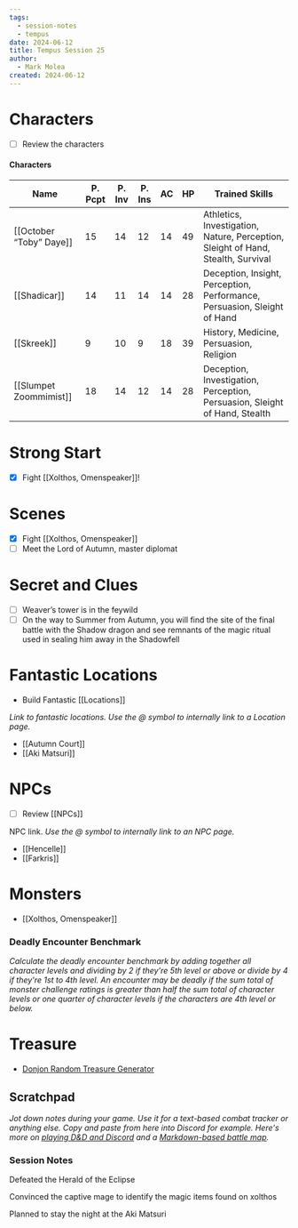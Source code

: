 ```yaml
---
tags:
  - session-notes
  - tempus
date: 2024-06-12
title: Tempus Session 25
author:
  - Mark Molea
created: 2024-06-12
---
```









# Characters

- [ ] Review the characters

#### Characters

|Name|P. Pcpt|P. Inv|P. Ins|AC|HP|Trained Skills|
|---|---|---|---|---|---|---|
|[[October “Toby” Daye]]|15|14|12|14|49|Athletics, Investigation, Nature, Perception, Sleight of Hand, Stealth, Survival|
|[[Shadicar]]|14|11|14|14|28|Deception, Insight, Perception, Performance, Persuasion, Sleight of Hand|
|[[Skreek]]|9|10|9|18|39|History, Medicine, Persuasion, Religion|
|[[Slumpet Zoommimist]]|18|14|12|14|28|Deception, Investigation, Perception, Persuasion, Sleight of Hand, Stealth|

  
  

# Strong Start

- [x] Fight [[Xolthos, Omenspeaker]]!

# Scenes

- [x] Fight [[Xolthos, Omenspeaker]]
- [ ] Meet the Lord of Autumn, master diplomat

# Secret and Clues

- [ ] Weaver’s tower is in the feywild
- [ ] On the way to Summer from Autumn, you will find the site of the final battle with the Shadow dragon and see remnants of the magic ritual used in sealing him away in the Shadowfell

# Fantastic Locations

- Build Fantastic [[Locations]]

_Link to fantastic locations. Use the @ symbol to internally link to a Location page._

- [[Autumn Court]]
- [[Aki Matsuri]]

# NPCs

- [ ] Review [[NPCs]]

NPC link. _Use the @ symbol to internally link to an NPC page._

- [[Hencelle]]
- [[Farkris]]

# Monsters

- [[Xolthos, Omenspeaker]]

  

### **Deadly Encounter Benchmark**

_Calculate the deadly encounter benchmark by adding together all character levels and dividing by 2 if they're 5th level or above or divide by 4 if they're 1st to 4th level. An encounter may be deadly if the sum total of monster challenge ratings is greater than half the sum total of character levels or one quarter of character levels if the characters are 4th level or below._

# Treasure

- [Donjon Random Treasure Generator](https://donjon.bin.sh/5e/random/#type=treasure;treasure-cr=4;treasure-loot_type=treasure_hoard)

  

## Scratchpad

_Jot down notes during your game. Use it for a text-based combat tracker or anything else. Copy and paste from here into Discord for example. Here's more on [playing D&D and Discord](https://slyflourish.com/playing_dnd_over_discord.html) and a [Markdown-based battle map](https://slyflourish.com/text-based_battle_maps.html)._

### Session Notes

Defeated the Herald of the Eclipse

Convinced the captive mage to identify the magic items found on xolthos

Planned to stay the night at the Aki Matsuri